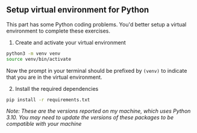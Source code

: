 ## Setup virtual environment for Python

This part has some Python coding problems. You'd better setup a virtual environment to complete these exercises.

1. Create and activate your virtual environment

```bash
python3 -m venv venv
source venv/bin/activate
```

Now the prompt in your terminal should be prefixed by `(venv)` to indicate that you are in the virtual environment.

2. Install the required dependencies

```bash
pip install -r requirements.txt
```

*Note: These are the versions reported on my machine, which uses Python 3.10. You may need to update the versions of these packages to be compatible with your machine* 